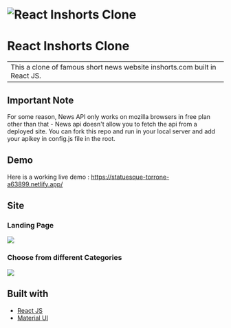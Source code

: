 # ![React Inshorts Clone](https://github.com/piyush-eon/react-news-app-inshorts-clone/blob/master/public/1.png)
# React Inshorts Clone
<table>
<tr>
<td>
  This a clone of famous short news website inshorts.com built in React JS.
</td>
</tr>
</table>

## Important Note
For some reason, News API only works on mozilla browsers in free plan other than that -
News api doesn't allow you to fetch the api from a deployed site. You can fork this repo and run in your local server and add your apikey in config.js file in the root.

## Demo
Here is a working live demo : https://statuesque-torrone-a63899.netlify.app/


## Site

### Landing Page

![](https://github.com/piyush-eon/react-news-app-inshorts-clone/blob/master/public/1.png)

### Choose from different Categories

![](https://github.com/piyush-eon/react-news-app-inshorts-clone/blob/master/public/2.png)

## Built with 

- [React JS](https://reactjs.org/)
- [Material UI](https://material-ui.com/)




